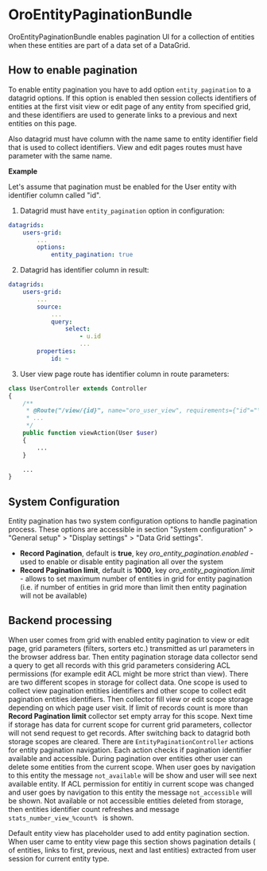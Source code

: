 # OroEntityPaginationBundle

OroEntityPaginationBundle enables pagination UI for a collection of entities when these entities are part of a data set of a DataGrid.

## How to enable pagination

To enable entity pagination you have to add option ``entity_pagination`` to a datagrid options. If this option
is enabled then session collects identifiers of entities at the first visit view or edit page of any entity from
specified grid, and these identifiers are used to generate links to a previous and next entities on this page.

Also datagrid must have column with the name same to entity identifier field that is used to collect identifiers. 
View and edit pages routes must have parameter with the same name.

**Example**

Let's assume that pagination must be enabled for the User entity with identifier column called "id".

1) Datagrid must have ``entity_pagination`` option in configuration:

```yml
datagrids:
    users-grid:
        ...
        options:
            entity_pagination: true
```

2) Datagrid has identifier column in result:

```yml
datagrids:
    users-grid:
        ...
        source:
            ...
            query:
                select:
                    - u.id
                    ...
        properties:
            id: ~
```

3) User view page route has identifier column in route parameters:

```php
class UserController extends Controller
{
    /**
     * @Route("/view/{id}", name="oro_user_view", requirements={"id"="\d+"})
     * ...
     */
    public function viewAction(User $user)
    {
        ...
    }

    ...
}
```

## System Configuration

Entity pagination has two system configuration options to handle pagination process. These options are accessible
in section "System configuration" > "General setup" > "Display settings" > "Data Grid settings".

* **Record Pagination**, default is **true**, key _oro\_entity\_pagination.enabled_ - used to enable or disable
entity pagination all over the system
* **Record Pagination limit**, default is **1000**, key _oro\_entity\_pagination.limit_ - allows to set maximum number
of entities in grid for entity pagination (i.e. if number of entities in grid more than limit then entity pagination
will not be available)


## Backend processing

When user comes from grid with enabled entity pagination to view or edit page, grid parameters (filters, sorters etc.)
transmitted as url parameters in the browser address bar. Then entity pagination storage data collector send a query to
get all records with this grid parameters considering ACL permissions (for example edit ACL might be more strict
than view). There are two different scopes in storage for collect data. One scope is used to collect view pagination entities
identifiers and other scope to collect edit pagination entities identifiers.
Then collector fill view or edit scope storage depending on which page user visit. If limit of records count is more than
**Record Pagination limit** collector set empty array for this scope. Next time if storage has data for current scope
for current grid parameters, collector will not send request to get records. 
After switching back to datagrid both storage scopes are cleared.
There are ``EntityPaginationController`` actions for entity pagination navigation. Each action checks if pagination
identifier available and accessible. During pagination over entities other user can delete some
entities from the current scope. When user goes by navigation to this entity the message ``not_available`` will
be show and user will see next available entity. If ACL permission for entitiy in current scope was changed
and user goes by navigation to this entity the message ``not_accessible`` will be shown. Not available or not accessible entities deleted from storage, then entities identifier count refreshes and message ``stats_number_view_%count% `` is shown.

Default entity view has placeholder used to add entity pagination section. When user came to entity view page this
section shows pagination details (<M> of <N> entities, links to first, previous, next and last entities)
extracted from user session for current entity type.
